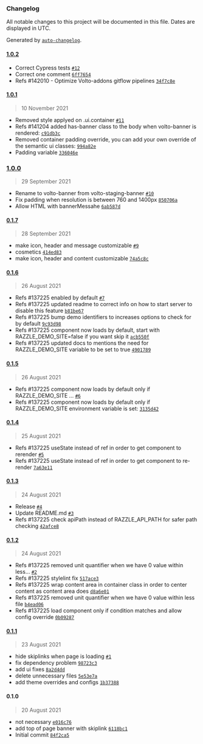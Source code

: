 ### Changelog

All notable changes to this project will be documented in this file. Dates are displayed in UTC.

Generated by [`auto-changelog`](https://github.com/CookPete/auto-changelog).

#### [1.0.2](https://github.com/eea/volto-banner/compare/1.0.1...1.0.2)

- Correct Cypress tests [`#12`](https://github.com/eea/volto-banner/pull/12)
- Correct one comment [`6ff7654`](https://github.com/eea/volto-banner/commit/6ff76545a1aca6a9b5e7b1e0586fd251f7ce02c8)
- Refs #142010 - Optimize Volto-addons gitflow pipelines [`34f7c8e`](https://github.com/eea/volto-banner/commit/34f7c8e82d6cd37f500ad58b600fb170074b5628)

#### [1.0.1](https://github.com/eea/volto-banner/compare/1.0.0...1.0.1)

> 10 November 2021

- Removed style applyed on .ui.container [`#11`](https://github.com/eea/volto-banner/pull/11)
- Refs #141204 added has-banner class to the body when volto-banner is rendered: [`c91db3c`](https://github.com/eea/volto-banner/commit/c91db3cf8ee1630c14262b6d0a8bf41442932466)
- Removed container padding override, you can add your own override of the semantic ui classes: [`994a82e`](https://github.com/eea/volto-banner/commit/994a82eabd9f966c96889beb4d9473cfca5a467a)
- Padding variable [`336046e`](https://github.com/eea/volto-banner/commit/336046e49d6edcf98cf24911bf71084b32f5be67)

### [1.0.0](https://github.com/eea/volto-banner/compare/0.1.7...1.0.0)

> 29 September 2021

- Rename to volto-banner from volto-staging-banner [`#10`](https://github.com/eea/volto-banner/pull/10)
- Fix padding when resolution is between 760 and 1400px [`850706a`](https://github.com/eea/volto-banner/commit/850706a208f15ebaf61483ecba49cc96b84fbaf1)
- Allow HTML with bannerMessahe [`6ab587d`](https://github.com/eea/volto-banner/commit/6ab587d66f0aebc0500d33a734b370631e98984f)

#### [0.1.7](https://github.com/eea/volto-banner/compare/0.1.6...0.1.7)

> 28 September 2021

- make icon, header and message customizable [`#9`](https://github.com/eea/volto-banner/pull/9)
- cosmetics [`414ed83`](https://github.com/eea/volto-banner/commit/414ed830c1e4fbc8db45480016e6afa17a9982a1)
- make icon, header and content customizable [`74a5c8c`](https://github.com/eea/volto-banner/commit/74a5c8c15dc4610c41883e71a2244a0edb66c7a4)

#### [0.1.6](https://github.com/eea/volto-banner/compare/0.1.5...0.1.6)

> 26 August 2021

- Refs #137225 enabled by default [`#7`](https://github.com/eea/volto-banner/pull/7)
- Refs #137225 updated readme to correct info on how to start server to disable this feature [`b81be67`](https://github.com/eea/volto-banner/commit/b81be6717790de375e53fc6f54a01eb534c144b8)
- Refs #137225 bump demo identifiers to increases options to check for by default [`9c93d98`](https://github.com/eea/volto-banner/commit/9c93d98aee543e58dc8125b1e454dee905e6feeb)
- Refs #137225 component now loads by default, start with RAZZLE_DEMO_SITE=false if you want skip it [`acb550f`](https://github.com/eea/volto-banner/commit/acb550f4eb9d7fa0652740e7b75451dd3a78604e)
- Refs #137225 updated docs to mentions the need for RAZZLE_DEMO_SITE variable to be set to true [`4901789`](https://github.com/eea/volto-banner/commit/4901789f7c3a56ec4b3cd9c6fcf25d81a61e43c0)

#### [0.1.5](https://github.com/eea/volto-banner/compare/0.1.4...0.1.5)

> 26 August 2021

- Refs #137225 component now loads by default only if RAZZLE_DEMO_SITE … [`#6`](https://github.com/eea/volto-banner/pull/6)
- Refs #137225 component now loads by default only if RAZZLE_DEMO_SITE environment variable is set: [`3135d42`](https://github.com/eea/volto-banner/commit/3135d4262dfefb8c4e003b88cbe2c5f477525b7c)

#### [0.1.4](https://github.com/eea/volto-banner/compare/0.1.3...0.1.4)

> 25 August 2021

- Refs #137225 useState instead of ref in order to get component to rerender [`#5`](https://github.com/eea/volto-banner/pull/5)
- Refs #137225 useState instead of ref in order to get component to re-render [`7a63e11`](https://github.com/eea/volto-banner/commit/7a63e113988f7f36d62042733a4eeacf08a4a83c)

#### [0.1.3](https://github.com/eea/volto-banner/compare/0.1.2...0.1.3)

> 24 August 2021

- Release [`#4`](https://github.com/eea/volto-banner/pull/4)
- Update README.md [`#3`](https://github.com/eea/volto-banner/pull/3)
- Refs #137225 check apiPath instead of RAZZLE_API_PATH for safer path checking [`42afce8`](https://github.com/eea/volto-banner/commit/42afce8e9e0652cf4b970a4d6261ebdba3e82aef)

#### [0.1.2](https://github.com/eea/volto-banner/compare/0.1.1...0.1.2)

> 24 August 2021

- Refs #137225 removed unit quantifier when we have 0 value within less… [`#2`](https://github.com/eea/volto-banner/pull/2)
- Refs #137225 stylelint fix [`517ace3`](https://github.com/eea/volto-banner/commit/517ace38aabfa418779462175c5d60785da3ce72)
- Refs #137225 wrap content area in container class in order to center content as content area does [`d8a6e01`](https://github.com/eea/volto-banner/commit/d8a6e01b2a65226c127f9cf419b42b6b97844610)
- Refs #137225 removed unit quantifier when we have 0 value within less file [`b4ead06`](https://github.com/eea/volto-banner/commit/b4ead0605045a0413b986d5215588f35a0aa5395)
- Refs #137225 load component only if condition matches and allow config override [`0b09287`](https://github.com/eea/volto-banner/commit/0b09287dcb1f21b6c58ff4e9d2de2d5d58c31044)

#### [0.1.1](https://github.com/eea/volto-banner/compare/0.1.0...0.1.1)

> 23 August 2021

- hide skiplinks when page is loading [`#1`](https://github.com/eea/volto-banner/pull/1)
- fix dependency problem [`98723c3`](https://github.com/eea/volto-banner/commit/98723c3575857a5bab879a9eb83e7e8ef2bae4de)
- add ui fixes [`8a2d4dd`](https://github.com/eea/volto-banner/commit/8a2d4dda78a8b94d383a9574cf048d475c41a48d)
- delete unnecessary files [`5e53e7a`](https://github.com/eea/volto-banner/commit/5e53e7af7be146056bdb8ce83a469db73e75e85e)
- add theme overrides and configs [`1b37388`](https://github.com/eea/volto-banner/commit/1b373881cf55cd8a57c343c4d93362eba80ca314)

#### 0.1.0

> 20 August 2021

- not necessary [`e016c76`](https://github.com/eea/volto-banner/commit/e016c765e784fc8941889db46965fdd61ccdcdcd)
- add top of page banner with skiplink [`6118bc1`](https://github.com/eea/volto-banner/commit/6118bc187bb6b68b93cd916113e80fb9c38efc6c)
- Initial commit [`84f2ca5`](https://github.com/eea/volto-banner/commit/84f2ca539a26ff29355b73c8ca99635833651d27)

